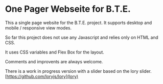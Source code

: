 # One Pager Webseite for B.T.E. 

This a single page website for the B.T.E. project. 
It supports desktop and mobile / responsive view modes.

So far this project does not use any Javascript and relies only on HTML and CSS.

It uses CSS variables and Flex Box for the layout.

Comments and improvents are always welcome.

There is a work in progress version with a slider based on the lory slider.
[https://github.com/loryjs/lory](lory)